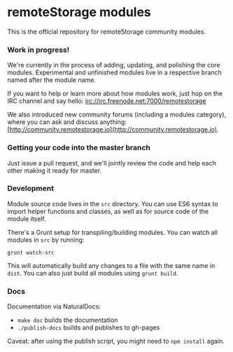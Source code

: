 # remoteStorage modules

This is the official repository for remoteStorage community modules.

### Work in progress!

We're currently in the process of adding, updating, and polishing the core
modules. Experimental and unfinished modules live in a respective branch named
after the module name.

If you want to help or learn more about how modules work, just hop on the IRC
channel and say hello: [irc://irc.freenode.net:7000/remotestorage](irc://irc.freenode.net:7000/remotestorage)

We also introduced new community forums (including a modules category), where
you can ask and discuss anything: [http://community.remotestorage.io](http://community.remotestorage.io).

### Getting your code into the master branch

Just issue a pull request, and we'll jointly review the code and help each
other making it ready for master.

### Development

Module source code lives in the `src` directory. You can use ES6 syntax to
import helper functions and classes, as well as for source code of the module
itself.

There's a Grunt setup for transpiling/building modules. You can watch all
modules in `src` by running:

    grunt watch-src

This will automatically build any changes to a file with the same name in
`dist`. You can also just build all modules using `grunt build`.

### Docs

Documentation via NaturalDocs:

* `make doc` builds the documentation
* `./publish-docs` builds and publishes to gh-pages

Caveat: after using the publish script, you might need to `npm install` again.

